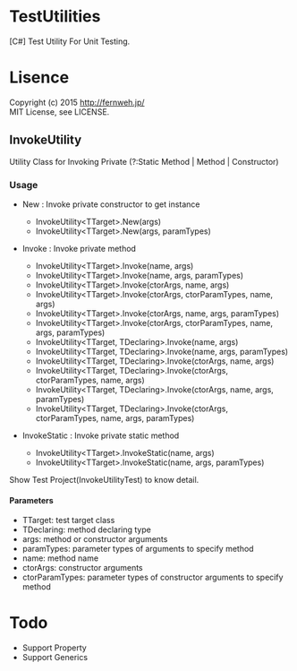 TestUtilities
=============

[C#] Test Utility For Unit Testing.

Lisence
=======

Copyright (c) 2015 http://fernweh.jp/  
MIT License, see LICENSE.

InvokeUtility
-------------

Utility Class for Invoking Private (?:Static Method | Method | Constructor)

### Usage

-	New : Invoke private constructor to get instance
	*	InvokeUtility&lt;TTarget&gt;.New(args)
	*	InvokeUtility&lt;TTarget&gt;.New(args, paramTypes)

-	Invoke : Invoke private method
	*	InvokeUtility&lt;TTarget&gt;.Invoke(name, args)
	*	InvokeUtility&lt;TTarget&gt;.Invoke(name, args, paramTypes)
	*	InvokeUtility&lt;TTarget&gt;.Invoke(ctorArgs, name, args)
	*	InvokeUtility&lt;TTarget&gt;.Invoke(ctorArgs, ctorParamTypes, name, args)
	*	InvokeUtility&lt;TTarget&gt;.Invoke(ctorArgs, name, args, paramTypes)
	*	InvokeUtility&lt;TTarget&gt;.Invoke(ctorArgs, ctorParamTypes, name, args, paramTypes)
	*	InvokeUtility&lt;TTarget, TDeclaring&gt;.Invoke(name, args)
	*	InvokeUtility&lt;TTarget, TDeclaring&gt;.Invoke(name, args, paramTypes)
	*	InvokeUtility&lt;TTarget, TDeclaring&gt;.Invoke(ctorArgs, name, args)
	*	InvokeUtility&lt;TTarget, TDeclaring&gt;.Invoke(ctorArgs, ctorParamTypes, name, args)
	*	InvokeUtility&lt;TTarget, TDeclaring&gt;.Invoke(ctorArgs, name, args, paramTypes)
	*	InvokeUtility&lt;TTarget, TDeclaring&gt;.Invoke(ctorArgs, ctorParamTypes, name, args, paramTypes)

-	InvokeStatic : Invoke private static method
	*	InvokeUtility&lt;TTarget&gt;.InvokeStatic(name, args)
	*	InvokeUtility&lt;TTarget&gt;.InvokeStatic(name, args, paramTypes)

Show Test Project(InvokeUtilityTest) to know detail.

#### Parameters

-	TTarget: test target class
-	TDeclaring: method declaring type
-	args: method or constructor arguments
-	paramTypes: parameter types of arguments to specify method
-	name: method name
-	ctorArgs: constructor arguments
-	ctorParamTypes: parameter types of constructor arguments to specify method

Todo
====

-	Support Property
-	Support Generics
